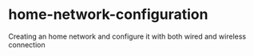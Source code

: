 # home-network-configuration
Creating an home network and configure it with both wired and wireless connection 
